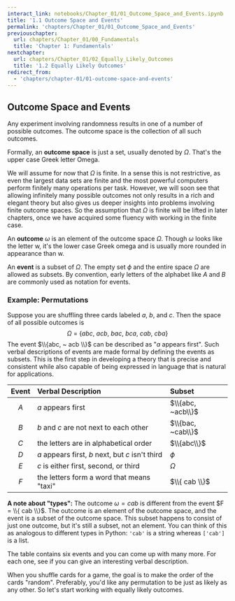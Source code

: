 ```yaml
---
interact_link: notebooks/Chapter_01/01_Outcome_Space_and_Events.ipynb
title: '1.1 Outcome Space and Events'
permalink: 'chapters/Chapter_01/01_Outcome_Space_and_Events'
previouschapter:
  url: chapters/Chapter_01/00_Fundamentals
  title: 'Chapter 1: Fundamentals'
nextchapter:
  url: chapters/Chapter_01/02_Equally_Likely_Outcomes
  title: '1.2 Equally Likely Outcomes'
redirect_from:
  - 'chapters/chapter-01/01-outcome-space-and-events'
---
```


## Outcome Space and Events

Any experiment involving randomness results in one of a number of possible outcomes. The outcome space is the collection of all such outcomes. 

Formally, an **outcome space** is just a set, usually denoted by $\Omega$. That's the upper case Greek letter Omega. 

We will assume for now that $\Omega$ is finite. In a sense this is not restrictive, as even the largest data sets are finite and the most powerful computers perform finitely many operations per task. However, we will soon see that allowing infinitely many possible outcomes not only results in a rich and elegant theory but also gives us deeper insights into problems involving finite outcome spaces. So the assumption that $\Omega$ is finite will be lifted in later chapters, once we have acquired some fluency with working in the finite case.

An **outcome** $\omega$ is an element of the outcome space $\Omega$. Though $\omega$ looks like the letter w, it's the lower case Greek omega and is usually more rounded in appearance than w.

An **event** is a subset of $\Omega$. The empty set $\phi$ and the entire space $\Omega$ are allowed as subsets. By convention, early letters of the alphabet like $A$ and $B$ are commonly used as notation for events.

### Example: Permutations
Suppose you are shuffling three cards labeled $a$, $b$, and $c$. Then the space of all possible outcomes is
$$
\Omega ~=~ \{ abc, ~acb, ~bac, ~bca, ~cab, ~cba \}
$$
The event $\\{abc, ~ acb \\}$  can be described as "$a$ appears first". Such verbal descriptions of events are made formal by defining the events as subsets. This is the first step in developing a theory that is precise and consistent while also capable of being expressed in language that is natural for applications.

Event | Verbal Description                               | Subset $~~~~~~~~~~~~$|
:----:|:-------------------------------------------------|:------------- 
$A$   | $a$ appears first                                |$\\{abc, ~acb\\}$ 
$B$   | $b$ and $c$ are not next to each other           |$\\{bac, ~cab\\}$
$C$   | the letters are in alphabetical order            | $\\{abc\\}$     
$D$   | $a$ appears first, $b$ next, but $c$ isn't third | $\phi$        
$E$   | $c$ is either first, second, or third            | $\Omega$ 
$F$   | the letters form a word that means "taxi" | $\\{ cab \\}$


**A note about "types":** The outcome $\omega = cab$ is different from the event $F = \\{ cab \\}$. The outcome is an element of the outcome space, and the event is a subset of the outcome space. This subset happens to consist of just one outcome, but it's still a subset, not an element. You can think of this as analogous to different types in Python: `'cab'` is a string whereas `['cab']` is a list.

The table contains six events and you can come up with many more. For each one, see if you can give an interesting verbal description.

When you shuffle cards for a game, the goal is to make the order of the cards "random". Preferably, you'd like any permutation to be just as likely as any other. So let's start working with equally likely outcomes.

